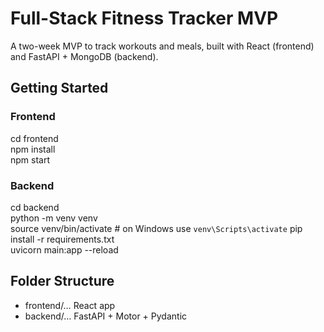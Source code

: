 # Full-Stack Fitness Tracker MVP

A two-week MVP to track workouts and meals, built with React (frontend) and FastAPI + MongoDB (backend).

## Getting Started

### Frontend
cd frontend  
npm install  
npm start

### Backend
cd backend  
python -m venv venv  
source venv/bin/activate       # on Windows use `venv\Scripts\activate`
pip install -r requirements.txt  
uvicorn main:app --reload  

## Folder Structure

- frontend/… React app  
- backend/… FastAPI + Motor + Pydantic  